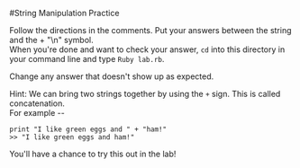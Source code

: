 #String Manipulation Practice

Follow the directions in the comments. Put your answers between the string and the + "\n" symbol.		
When you're done and want to check your answer, `cd` into this directory in your command line and type `Ruby lab.rb`.    

Change any answer that doesn't show up as expected.   

Hint: We can bring two strings together by using the `+` sign.
This is called concatenation.     
For example --

	print "I like green eggs and " + "ham!"
    >> "I like green eggs and ham!"

You'll have a chance to try this out in the lab!
